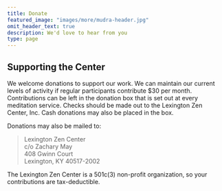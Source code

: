 ```yaml
---
title: Donate
featured_image: "images/more/mudra-header.jpg"
omit_header_text: true
description: We'd love to hear from you
type: page
---
```


## Supporting the Center

We welcome donations to support our work.  We can maintain our current levels of activity if regular participants contribute $30 per month.  Contributions can be left in the donation box that is set out at every meditation service.  Checks should be made out to the Lexington Zen Center, Inc.  Cash donations may also be placed in the box.


Donations may also be mailed to:

>Lexington Zen Center<br>
c/o Zachary May<br>
408 Gwinn Court<br>
Lexington, KY 40517-2002

The Lexington Zen Center is a 501c(3) non-profit organization, so your contributions are tax-deductible.


